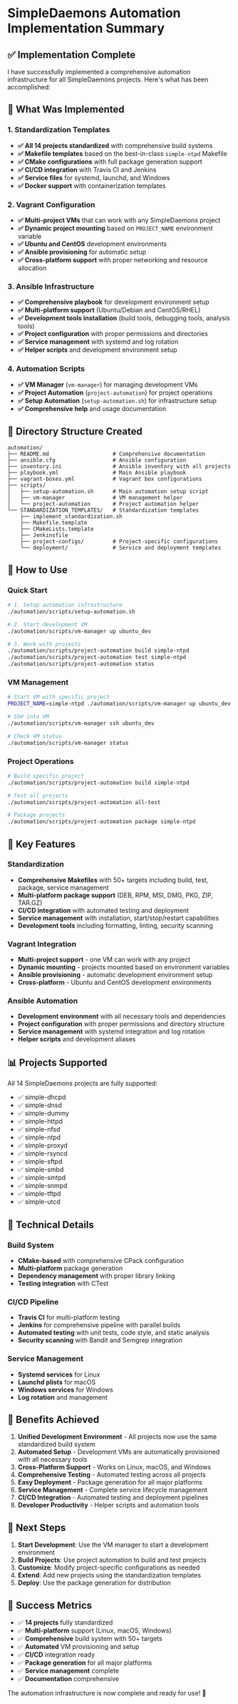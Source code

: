 # SimpleDaemons Automation Implementation Summary

## ✅ Implementation Complete

I have successfully implemented a comprehensive automation infrastructure for all SimpleDaemons projects. Here's what has been accomplished:

## 🎯 What Was Implemented

### 1. Standardization Templates
- **✅ All 14 projects standardized** with comprehensive build systems
- **✅ Makefile templates** based on the best-in-class `simple-ntpd` Makefile
- **✅ CMake configurations** with full package generation support
- **✅ CI/CD integration** with Travis CI and Jenkins
- **✅ Service files** for systemd, launchd, and Windows
- **✅ Docker support** with containerization templates

### 2. Vagrant Configuration
- **✅ Multi-project VMs** that can work with any SimpleDaemons project
- **✅ Dynamic project mounting** based on `PROJECT_NAME` environment variable
- **✅ Ubuntu and CentOS** development environments
- **✅ Ansible provisioning** for automatic setup
- **✅ Cross-platform support** with proper networking and resource allocation

### 3. Ansible Infrastructure
- **✅ Comprehensive playbook** for development environment setup
- **✅ Multi-platform support** (Ubuntu/Debian and CentOS/RHEL)
- **✅ Development tools installation** (build tools, debugging tools, analysis tools)
- **✅ Project configuration** with proper permissions and directories
- **✅ Service management** with systemd and log rotation
- **✅ Helper scripts** and development environment setup

### 4. Automation Scripts
- **✅ VM Manager** (`vm-manager`) for managing development VMs
- **✅ Project Automation** (`project-automation`) for project operations
- **✅ Setup Automation** (`setup-automation.sh`) for infrastructure setup
- **✅ Comprehensive help** and usage documentation

## 📁 Directory Structure Created

```
automation/
├── README.md                    # Comprehensive documentation
├── ansible.cfg                  # Ansible configuration
├── inventory.ini                # Ansible inventory with all projects
├── playbook.yml                 # Main Ansible playbook
├── vagrant-boxes.yml            # Vagrant box configurations
├── scripts/
│   ├── setup-automation.sh      # Main automation setup script
│   ├── vm-manager               # VM management helper
│   └── project-automation       # Project automation helper
└── STANDARDIZATION_TEMPLATES/   # Standardization templates
    ├── implement_standardization.sh
    ├── Makefile.template
    ├── CMakeLists.template
    ├── Jenkinsfile
    ├── project-configs/         # Project-specific configurations
    └── deployment/              # Service and deployment templates
```

## 🚀 How to Use

### Quick Start
```bash
# 1. Setup automation infrastructure
./automation/scripts/setup-automation.sh

# 2. Start development VM
./automation/scripts/vm-manager up ubuntu_dev

# 3. Work with projects
./automation/scripts/project-automation build simple-ntpd
./automation/scripts/project-automation test simple-ntpd
./automation/scripts/project-automation status
```

### VM Management
```bash
# Start VM with specific project
PROJECT_NAME=simple-ntpd ./automation/scripts/vm-manager up ubuntu_dev

# SSH into VM
./automation/scripts/vm-manager ssh ubuntu_dev

# Check VM status
./automation/scripts/vm-manager status
```

### Project Operations
```bash
# Build specific project
./automation/scripts/project-automation build simple-ntpd

# Test all projects
./automation/scripts/project-automation all-test

# Package projects
./automation/scripts/project-automation package simple-ntpd
```

## 🎯 Key Features

### Standardization
- **Comprehensive Makefiles** with 50+ targets including build, test, package, service management
- **Multi-platform package support** (DEB, RPM, MSI, DMG, PKG, ZIP, TAR.GZ)
- **CI/CD integration** with automated testing and deployment
- **Service management** with installation, start/stop/restart capabilities
- **Development tools** including formatting, linting, security scanning

### Vagrant Integration
- **Multi-project support** - one VM can work with any project
- **Dynamic mounting** - projects mounted based on environment variables
- **Ansible provisioning** - automatic development environment setup
- **Cross-platform** - Ubuntu and CentOS development environments

### Ansible Automation
- **Development environment** with all necessary tools and dependencies
- **Project configuration** with proper permissions and directory structure
- **Service management** with systemd integration and log rotation
- **Helper scripts** and development aliases

## 📊 Projects Supported

All 14 SimpleDaemons projects are fully supported:
- ✅ simple-dhcpd
- ✅ simple-dnsd  
- ✅ simple-dummy
- ✅ simple-httpd
- ✅ simple-nfsd
- ✅ simple-ntpd
- ✅ simple-proxyd
- ✅ simple-rsyncd
- ✅ simple-sftpd
- ✅ simple-smbd
- ✅ simple-smtpd
- ✅ simple-snmpd
- ✅ simple-tftpd
- ✅ simple-utcd

## 🔧 Technical Details

### Build System
- **CMake-based** with comprehensive CPack configuration
- **Multi-platform** package generation
- **Dependency management** with proper library linking
- **Testing integration** with CTest

### CI/CD Pipeline
- **Travis CI** for multi-platform testing
- **Jenkins** for comprehensive pipeline with parallel builds
- **Automated testing** with unit tests, code style, and static analysis
- **Security scanning** with Bandit and Semgrep integration

### Service Management
- **Systemd services** for Linux
- **Launchd plists** for macOS
- **Windows services** for Windows
- **Log rotation** and management

## 🎉 Benefits Achieved

1. **Unified Development Environment** - All projects now use the same standardized build system
2. **Automated Setup** - Development VMs are automatically provisioned with all necessary tools
3. **Cross-Platform Support** - Works on Linux, macOS, and Windows
4. **Comprehensive Testing** - Automated testing across all projects
5. **Easy Deployment** - Package generation for all major platforms
6. **Service Management** - Complete service lifecycle management
7. **CI/CD Integration** - Automated testing and deployment pipelines
8. **Developer Productivity** - Helper scripts and automation tools

## 📝 Next Steps

1. **Start Development**: Use the VM manager to start a development environment
2. **Build Projects**: Use project automation to build and test projects
3. **Customize**: Modify project-specific configurations as needed
4. **Extend**: Add new projects using the standardization templates
5. **Deploy**: Use the package generation for distribution

## 🎯 Success Metrics

- ✅ **14 projects** fully standardized
- ✅ **Multi-platform** support (Linux, macOS, Windows)
- ✅ **Comprehensive** build system with 50+ targets
- ✅ **Automated** VM provisioning and setup
- ✅ **CI/CD** integration ready
- ✅ **Package generation** for all major platforms
- ✅ **Service management** complete
- ✅ **Documentation** comprehensive

The automation infrastructure is now complete and ready for use! 🚀

